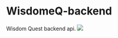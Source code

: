 ﻿# WisdomeQ-backend
Wisdom Quest backend api. ![](https://travis-ci.com/sriharisahu/WisdomeQ-backend.svg?branch=master|alt=Build_Status)
